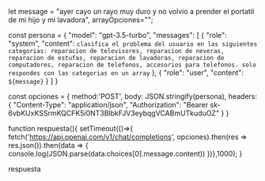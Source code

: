 let message = "ayer cayo un rayo muy duro y no volvio a prender el portatil de mi hijo y mi lavadora",
arrayOpciones="";

const persona =   {
  "model": "gpt-3.5-turbo",
  "messages": [
    {
      "role": "system",
      "content": `clasifica el problema del usuario en las siguientes categorias: reparacion de televisores, reparacion de neveras, reparacion de estufas, reparacion de lavadoras, reparacion de computadores, reparacion de telefonos, accesorios para telefonos. solo respondes con las categorias en un array`
    },
    {
      "role": "user",
      "content": `${message}`
    }
  ]
}

const opciones = {
  method:'POST',
  body: JSON.stringify(persona),
  headers: {
    "Content-Type": "application/json",
    "Authorization": "Bearer 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"
  }
}

function respuesta(){
  setTimeout(()=>{ fetch('https://api.openai.com/v1/chat/completions', opciones).then(res => res.json()).then(data => {
   console.log(JSON.parse(data.choices[0].message.content))
  })},1000);
}

respuesta